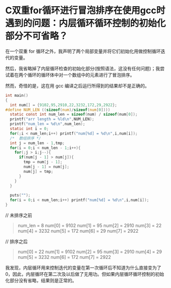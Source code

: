 # C双重for循环进行冒泡排序在使用gcc时遇到的问题：内层循环循环控制的初始化部分不可省略？
在一个双重 for 循环之外，我声明了两个局部变量并将它们初始化用做控制循环迭代的变量。

然后，我省略掉了内层循环检查的初始化部分(按照语法，这没有任何问题)；我尝试着在两个循环的循环体中对一个数组中的元素进行了冒泡排序。

然而，奇怪的是，这在用 gcc 编译之后运行所得到的结果却不是正确的。


```C
int main()
{
  int num[] = {9102,95,2910,22,3232,172,29,2922};
#define NUM_LEN ((sizeof(num)/sizeof(num[0])))
  static const int num_len = sizeof(num) / sizeof(num[0]);
  printf("arr length = %ld\n",NUM_LEN);
  printf("num_len = %d\n",num_len);
  static int i = 0;
  for(;i < num_len;i++) printf("num[%d] = %d\n",i,num[i]);
  /*  数组排序 */
  int j = num_len - 1,tmp;
  for(i = 0;i < num_len - 1;i++){
    for(;j > i;j--){
      if(num[j - 1] > num[j]){
        tmp = num[j - 1];
        num[j - 1] = num[j];
        num[j] = tmp;
      }
    }
  }
  
  puts("");
  for(i = 0;i < num_len;i++) printf("num[%d] = %d\n",i,num[i]);
}
```

// 未排序之前

>  num_len = 8
    num[0] = 9102
    num[1] = 95
    num[2] = 2910
    num[3] = 22
    num[4] = 3232
    num[5] = 172
    num[6] = 29
    num[7] = 2922

// 排序之后
> num[0] = 22
    num[1] = 9102
    num[2] = 95
    num[3] = 2910
    num[4] = 29
    num[5] = 3232
    num[6] = 172
    num[7] = 2922

我发现，内层循环用来控制迭代的变量在第一次循环后不知道为什么直接变为了 0，因此，内层循环在第二次及以后做了无用功。但如果内层循环循环控制的初始化部分没有省略，结果则是正常的。


